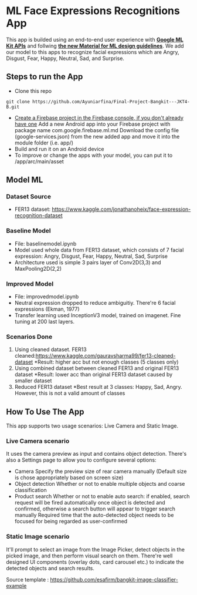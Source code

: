# ML Face Expressions Recognitions App

This app is builded using an end-to-end user experience with  <a href="https://developers.google.com/ml-kit" target="_blank">**Google ML Kit APIs**</a> and follwing <a href="https://material.io/collections/machine-learning/" target="_blank">**the new Material for ML design guidelines**</a>. We add our model to this apps to recognize facial expressions which are Angry, Disgust, Fear, Happy, Neutral, Sad, and Surprise.

## Steps to run the App
* Clone this repo
```shell
git clone https://github.com/Ayuniarfina/Final-Project-Bangkit---JKT4-B.git
```
* <a href="https://firebase.google.com/docs/android/setup">Create a Firebase project in the Firebase console, if you don't already have one</a>
Add a new Android app into your Firebase project with package name com.google.firebase.ml.md
Download the config file (google-services.json) from the new added app and move it into the module folder (i.e. app/)
* Build and run it on an Android device
* To improve or change the apps with your model, you can put it to /app/arc/main/asset

## Model ML
### Dataset Source

* FER13 dataset: https://www.kaggle.com/jonathanoheix/face-expression-recognition-dataset

### Baseline Model
* File: baselinemodel.ipynb
* Model used whole data from FER13 dataset, which consists of 7 facial expression: Angry, Disgust, Fear, Happy, Neutral, Sad, Surprise
* Architecture used is simple 3 pairs layer of Conv2D(3,3) and MaxPooling2D(2,2)

### Improved Model
* File: improvedmodel.ipynb
* Neutral expression dropped to reduce ambiguitiy. There're 6 facial expressions (Ekman, 1977)
* Transfer learning used InceptionV3 model, trained on imagenet. Fine tuning at 200 last layers.

### Scenarios Done
1. Using cleaned dataset. FER13 cleaned:https://www.kaggle.com/gauravsharma99/fer13-cleaned-dataset
*Result: higher acc but not enough classes (5 classes only)
2. Using combined dataset between cleaned FER13 and original FER13 dataset
*Result: lower acc than original FER13 dataset caused by smaller dataset
3. Reduced FER13 dataset
*Best result at 3 classes: Happy, Sad, Angry. However, this is not a valid amount of classes

## How To Use The App
This app supports two usage scenarios: Live Camera and Static Image.

### Live Camera scenario
It uses the camera preview as input and contains object detection. There's also a Settings page to allow you to configure several options:

* Camera
Specify the preview size of rear camera manually (Default size is chose appropriately based on screen size)
* Object detection
Whether or not to enable multiple objects and coarse classification
* Product search
Whether or not to enable auto search: if enabled, search request will be fired automatically once object is detected and confirmed, otherwise a search button will appear to trigger search manually
Required time that the auto-detected object needs to be focused for being regarded as user-confirmed

### Static Image scenario
It'll prompt to select an image from the Image Picker, detect objects in the picked image, and then perform visual search on them. There're well designed UI components (overlay dots, card carousel etc.) to indicate the detected objects and search results.

Source template : https://github.com/esafirm/bangkit-image-classifier-example
